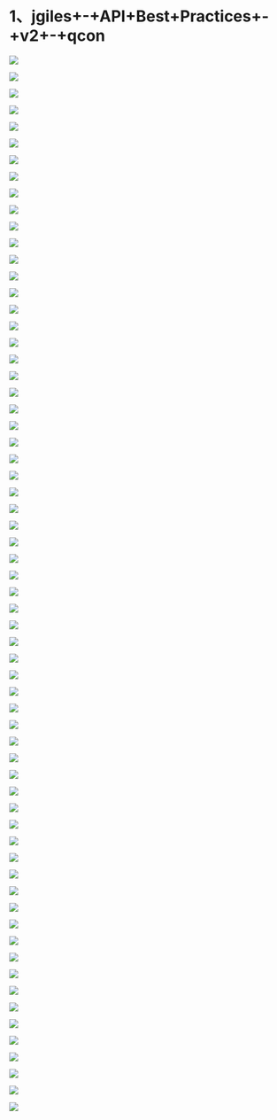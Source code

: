 # 1、jgiles+-+API+Best+Practices+-+v2+-+qcon

![](https://raw.githubusercontent.com/hellojd2018/ms_document/master/Qcon/Qcon_shanghai_2018/images/091009688pTkGBy/201905130910_4.png)


![](https://raw.githubusercontent.com/hellojd2018/ms_document/master/Qcon/Qcon_shanghai_2018/images/091009688pTkGBy/201905130910_5.png)


![](https://raw.githubusercontent.com/hellojd2018/ms_document/master/Qcon/Qcon_shanghai_2018/images/091009688pTkGBy/201905130910_6.png)


![](https://raw.githubusercontent.com/hellojd2018/ms_document/master/Qcon/Qcon_shanghai_2018/images/091009688pTkGBy/201905130910_7.png)


![](https://raw.githubusercontent.com/hellojd2018/ms_document/master/Qcon/Qcon_shanghai_2018/images/091009688pTkGBy/201905130910_8.png)


![](https://raw.githubusercontent.com/hellojd2018/ms_document/master/Qcon/Qcon_shanghai_2018/images/091009688pTkGBy/201905130910_9.png)


![](https://raw.githubusercontent.com/hellojd2018/ms_document/master/Qcon/Qcon_shanghai_2018/images/091009688pTkGBy/201905130910_10.png)


![](https://raw.githubusercontent.com/hellojd2018/ms_document/master/Qcon/Qcon_shanghai_2018/images/091009688pTkGBy/201905130910_11.png)


![](https://raw.githubusercontent.com/hellojd2018/ms_document/master/Qcon/Qcon_shanghai_2018/images/091009688pTkGBy/201905130910_12.png)


![](https://raw.githubusercontent.com/hellojd2018/ms_document/master/Qcon/Qcon_shanghai_2018/images/091009688pTkGBy/201905130910_13.png)


![](https://raw.githubusercontent.com/hellojd2018/ms_document/master/Qcon/Qcon_shanghai_2018/images/091009688pTkGBy/201905130910_14.png)


![](https://raw.githubusercontent.com/hellojd2018/ms_document/master/Qcon/Qcon_shanghai_2018/images/091009688pTkGBy/201905130910_15.png)


![](https://raw.githubusercontent.com/hellojd2018/ms_document/master/Qcon/Qcon_shanghai_2018/images/091009688pTkGBy/201905130910_16.png)


![](https://raw.githubusercontent.com/hellojd2018/ms_document/master/Qcon/Qcon_shanghai_2018/images/091009688pTkGBy/201905130910_17.png)


![](https://raw.githubusercontent.com/hellojd2018/ms_document/master/Qcon/Qcon_shanghai_2018/images/091009688pTkGBy/201905130910_18.png)


![](https://raw.githubusercontent.com/hellojd2018/ms_document/master/Qcon/Qcon_shanghai_2018/images/091009688pTkGBy/201905130910_19.png)


![](https://raw.githubusercontent.com/hellojd2018/ms_document/master/Qcon/Qcon_shanghai_2018/images/091009688pTkGBy/201905130910_20.png)


![](https://raw.githubusercontent.com/hellojd2018/ms_document/master/Qcon/Qcon_shanghai_2018/images/091009688pTkGBy/201905130910_21.png)


![](https://raw.githubusercontent.com/hellojd2018/ms_document/master/Qcon/Qcon_shanghai_2018/images/091009688pTkGBy/201905130910_22.png)


![](https://raw.githubusercontent.com/hellojd2018/ms_document/master/Qcon/Qcon_shanghai_2018/images/091009688pTkGBy/201905130910_23.png)


![](https://raw.githubusercontent.com/hellojd2018/ms_document/master/Qcon/Qcon_shanghai_2018/images/091009688pTkGBy/201905130910_24.png)


![](https://raw.githubusercontent.com/hellojd2018/ms_document/master/Qcon/Qcon_shanghai_2018/images/091009688pTkGBy/201905130910_25.png)


![](https://raw.githubusercontent.com/hellojd2018/ms_document/master/Qcon/Qcon_shanghai_2018/images/091009688pTkGBy/201905130910_26.png)


![](https://raw.githubusercontent.com/hellojd2018/ms_document/master/Qcon/Qcon_shanghai_2018/images/091009688pTkGBy/201905130910_27.png)


![](https://raw.githubusercontent.com/hellojd2018/ms_document/master/Qcon/Qcon_shanghai_2018/images/091009688pTkGBy/201905130910_28.png)


![](https://raw.githubusercontent.com/hellojd2018/ms_document/master/Qcon/Qcon_shanghai_2018/images/091009688pTkGBy/201905130910_29.png)


![](https://raw.githubusercontent.com/hellojd2018/ms_document/master/Qcon/Qcon_shanghai_2018/images/091009688pTkGBy/201905130910_30.png)


![](https://raw.githubusercontent.com/hellojd2018/ms_document/master/Qcon/Qcon_shanghai_2018/images/091009688pTkGBy/201905130910_31.png)


![](https://raw.githubusercontent.com/hellojd2018/ms_document/master/Qcon/Qcon_shanghai_2018/images/091009688pTkGBy/201905130910_32.png)


![](https://raw.githubusercontent.com/hellojd2018/ms_document/master/Qcon/Qcon_shanghai_2018/images/091009688pTkGBy/201905130910_33.png)


![](https://raw.githubusercontent.com/hellojd2018/ms_document/master/Qcon/Qcon_shanghai_2018/images/091009688pTkGBy/201905130910_34.png)


![](https://raw.githubusercontent.com/hellojd2018/ms_document/master/Qcon/Qcon_shanghai_2018/images/091009688pTkGBy/201905130910_35.png)


![](https://raw.githubusercontent.com/hellojd2018/ms_document/master/Qcon/Qcon_shanghai_2018/images/091009688pTkGBy/201905130910_36.png)


![](https://raw.githubusercontent.com/hellojd2018/ms_document/master/Qcon/Qcon_shanghai_2018/images/091009688pTkGBy/201905130910_37.png)


![](https://raw.githubusercontent.com/hellojd2018/ms_document/master/Qcon/Qcon_shanghai_2018/images/091009688pTkGBy/201905130910_38.png)


![](https://raw.githubusercontent.com/hellojd2018/ms_document/master/Qcon/Qcon_shanghai_2018/images/091009688pTkGBy/201905130910_39.png)


![](https://raw.githubusercontent.com/hellojd2018/ms_document/master/Qcon/Qcon_shanghai_2018/images/091009688pTkGBy/201905130910_40.png)


![](https://raw.githubusercontent.com/hellojd2018/ms_document/master/Qcon/Qcon_shanghai_2018/images/091009688pTkGBy/201905130910_41.png)


![](https://raw.githubusercontent.com/hellojd2018/ms_document/master/Qcon/Qcon_shanghai_2018/images/091009688pTkGBy/201905130910_42.png)


![](https://raw.githubusercontent.com/hellojd2018/ms_document/master/Qcon/Qcon_shanghai_2018/images/091009688pTkGBy/201905130910_43.png)


![](https://raw.githubusercontent.com/hellojd2018/ms_document/master/Qcon/Qcon_shanghai_2018/images/091009688pTkGBy/201905130910_44.png)


![](https://raw.githubusercontent.com/hellojd2018/ms_document/master/Qcon/Qcon_shanghai_2018/images/091009688pTkGBy/201905130910_45.png)


![](https://raw.githubusercontent.com/hellojd2018/ms_document/master/Qcon/Qcon_shanghai_2018/images/091009688pTkGBy/201905130910_46.png)


![](https://raw.githubusercontent.com/hellojd2018/ms_document/master/Qcon/Qcon_shanghai_2018/images/091009688pTkGBy/201905130910_47.png)


![](https://raw.githubusercontent.com/hellojd2018/ms_document/master/Qcon/Qcon_shanghai_2018/images/091009688pTkGBy/201905130910_48.png)


![](https://raw.githubusercontent.com/hellojd2018/ms_document/master/Qcon/Qcon_shanghai_2018/images/091009688pTkGBy/201905130910_49.png)


![](https://raw.githubusercontent.com/hellojd2018/ms_document/master/Qcon/Qcon_shanghai_2018/images/091009688pTkGBy/201905130910_50.png)


![](https://raw.githubusercontent.com/hellojd2018/ms_document/master/Qcon/Qcon_shanghai_2018/images/091009688pTkGBy/201905130910_51.png)


![](https://raw.githubusercontent.com/hellojd2018/ms_document/master/Qcon/Qcon_shanghai_2018/images/091009688pTkGBy/201905130910_52.png)


![](https://raw.githubusercontent.com/hellojd2018/ms_document/master/Qcon/Qcon_shanghai_2018/images/091009688pTkGBy/201905130910_53.png)


![](https://raw.githubusercontent.com/hellojd2018/ms_document/master/Qcon/Qcon_shanghai_2018/images/091009688pTkGBy/201905130910_54.png)


![](https://raw.githubusercontent.com/hellojd2018/ms_document/master/Qcon/Qcon_shanghai_2018/images/091009688pTkGBy/201905130910_55.png)


![](https://raw.githubusercontent.com/hellojd2018/ms_document/master/Qcon/Qcon_shanghai_2018/images/091009688pTkGBy/201905130910_56.png)


![](https://raw.githubusercontent.com/hellojd2018/ms_document/master/Qcon/Qcon_shanghai_2018/images/091009688pTkGBy/201905130910_57.png)


![](https://raw.githubusercontent.com/hellojd2018/ms_document/master/Qcon/Qcon_shanghai_2018/images/091009688pTkGBy/201905130910_58.png)


![](https://raw.githubusercontent.com/hellojd2018/ms_document/master/Qcon/Qcon_shanghai_2018/images/091009688pTkGBy/201905130910_59.png)


![](https://raw.githubusercontent.com/hellojd2018/ms_document/master/Qcon/Qcon_shanghai_2018/images/091009688pTkGBy/201905130910_60.png)


![](https://raw.githubusercontent.com/hellojd2018/ms_document/master/Qcon/Qcon_shanghai_2018/images/091009688pTkGBy/201905130910_61.png)


![](https://raw.githubusercontent.com/hellojd2018/ms_document/master/Qcon/Qcon_shanghai_2018/images/091009688pTkGBy/201905130910_62.png)


![](https://raw.githubusercontent.com/hellojd2018/ms_document/master/Qcon/Qcon_shanghai_2018/images/091009688pTkGBy/201905130910_63.png)


![](https://raw.githubusercontent.com/hellojd2018/ms_document/master/Qcon/Qcon_shanghai_2018/images/091009688pTkGBy/201905130910_64.png)


![](https://raw.githubusercontent.com/hellojd2018/ms_document/master/Qcon/Qcon_shanghai_2018/images/091009688pTkGBy/201905130910_65.png)


![](https://raw.githubusercontent.com/hellojd2018/ms_document/master/Qcon/Qcon_shanghai_2018/images/091009688pTkGBy/201905130910_66.png)


![](https://raw.githubusercontent.com/hellojd2018/ms_document/master/Qcon/Qcon_shanghai_2018/images/091009688pTkGBy/201905130910_67.png)


